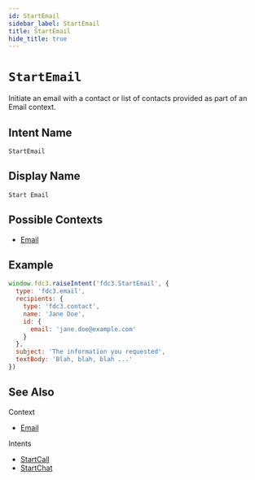 ```yaml
---
id: StartEmail
sidebar_label: StartEmail
title: StartEmail
hide_title: true
---
```

# `StartEmail`

Initiate an email with a contact or list of contacts provided as part of an Email context.

## Intent Name

`StartEmail`

## Display Name

`Start Email`

## Possible Contexts

* [Email](../../context/ref/Email)

## Example

```js
window.fdc3.raiseIntent('fdc3.StartEmail', {
  type: 'fdc3.email',
  recipients: {
    type: 'fdc3.contact',
    name: 'Jane Doe',
    id: {
      email: 'jane.doe@example.com'
    }
  },
  subject: 'The information you requested',
  textBody: 'Blah, blah, blah ...'
})
```

## See Also

Context
* [Email](../../context/ref/Email)

Intents
* [StartCall](StartCall)
* [StartChat](StartChat)
